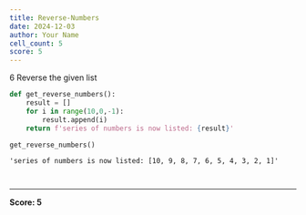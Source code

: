 ```yaml
---
title: Reverse-Numbers
date: 2024-12-03
author: Your Name
cell_count: 5
score: 5
---
```


6
Reverse the given list


```python
def get_reverse_numbers():
    result = []
    for i in range(10,0,-1):
        result.append(i)
    return f'series of numbers is now listed: {result}'

```


```python
get_reverse_numbers()
```




    'series of numbers is now listed: [10, 9, 8, 7, 6, 5, 4, 3, 2, 1]'




```python

```


```python

```


---
**Score: 5**
